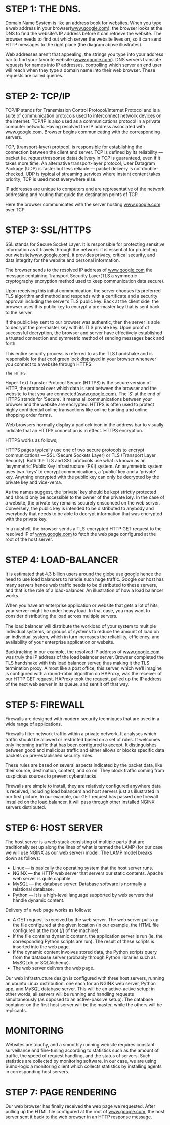 # STEP 1: THE DNS.

Domain Name System is like an address book for websites. When you type a web address in your browser(www.google.com), the browser looks at the DNS to find the website’s IP address before it can retrieve the website. The browser needs to find out which server the website lives on, so it can send HTTP messages to the right place (the diagram above illustrates).

Web addresses aren’t that appealing, the strings you type into your address bar to find your favorite website (www.google.com). DNS servers translate requests for names into IP addresses, controlling which server an end user will reach when they type a domain name into their web browser. These requests are called queries.

# STEP 2: TCP/IP

TCP/IP stands for Transmission Control Protocol/Internet Protocol and is a suite of communication protocols used to interconnect network devices on the internet. TCP/IP is also used as a communications protocol in a private computer network. Having resolved the IP address associated with www.google.com, Browser begins communicating with the corresponding servers.

TCP, (transport-layer) protocol, is responsible for establishing the connection between the client and server. TCP is defined by its reliability — packet (ie. request/response data) delivery in TCP is guaranteed, even if it takes more time. An alternative transport-layer protocol, User Datagram Package (UDP) is faster but less reliable — packet delivery is not double-checked. UDP is typical of streaming services where instant content takes priority; TCP is used most everywhere else.

IP addresses are unique to computers and are representative of the network addressing and routing that guide the destination points of TCP.

Here the browser communicates with the server hosting www.google.com over TCP.

# STEP 3: SSL/HTTPS

SSL stands for Secure Socket Layer. It is responsible for protecting sensitive information as it travels through the network. it is essential for protecting our website(www.google.com), it provides privacy, critical security, and data integrity for the website and personal information.

The browser sends to the resolved IP address of www.google.com the message containing Transport Security Layer(TLS a symmetric cryptography encryption method used to keep communication data secure).

Upon receiving this initial communication, the server chooses its preferred TLS algorithm and method and responds with a certificate and a security approval including the server’s TLS public key. Back at the client side, the browser uses this public key to encrypt a pre-master key that is sent back to the server.

If the public key sent to our browser was authentic, then the server is able to decrypt the pre-master key with its TLS private key. Upon proof of successful decryption, the browser and server have effectively established a trusted connection and symmetric method of sending messages back and forth.

This entire security process is referred to as the TLS handshake and is responsible for that cool green lock displayed in your browser whenever you connect to a website through HTTPS.

    The HTTPS

Hyper Text Transfer Protocol Secure (HTTPS) is the secure version of HTTP, the protocol over which data is sent between the browser and the website to that you are connected(www.google.com). The ‘S’ at the end of HTTPS stands for ‘Secure’. It means all communications between your browser and the website are encrypted. HTTPS is often used to protect highly confidential online transactions like online banking and online shopping order forms.

Web browsers normally display a padlock icon in the address bar to visually indicate that an HTTPS connection is in effect.
HTTPS encryption.

HTTPS works as follows;

HTTPS pages typically use one of two secure protocols to encrypt communications — SSL (Secure Sockets Layer) or TLS (Transport Layer Security). Both the TLS and SSL protocols use what is known as an ‘asymmetric’ Public Key Infrastructure (PKI) system. An asymmetric system uses two ‘keys’ to encrypt communications, a ‘public’ key and a ‘private’ key. Anything encrypted with the public key can only be decrypted by the private key and vice-versa.

As the names suggest, the ‘private’ key should be kept strictly protected and should only be accessible to the owner of the private key. In the case of a website, the private key remains securely ensconced on the web server. Conversely, the public key is intended to be distributed to anybody and everybody that needs to be able to decrypt information that was encrypted with the private key.

In a nutshell, the browser sends a TLS-encrypted HTTP GET request to the resolved IP of www.google.com to fetch the web page configured at the root of the host server.

# STEP 4: LOAD-BALANCER

It is estimated that 4.3 billion users around the globe use google hence the need to use load balancers to handle such huge traffic. Google our host has many servers hence web traffic needs to be distributed to these servers, and that is the role of a load-balancer.
An illustration of how a load balancer works.

When you have an enterprise application or website that gets a lot of hits, your server might be under heavy load. In that case, you may want to consider distributing the load across multiple servers.

The load balancer will distribute the workload of your system to multiple individual systems, or groups of systems to reduce the amount of load on an individual system, which in turn increases the reliability, efficiency, and availability of your enterprise application or website.

Backtracking in our example, the resolved IP address of www.google.com was truly the IP address of the load balancer server. Browser completed the TLS handshake with this load balancer server, thus making it the TLS termination proxy. Almost like a post office, this server, which we’ll imagine is configured with a round-robin algorithm on HAProxy, was the receiver of our HTTP GET request. HAProxy took the request, pulled up the IP address of the next web server in its queue, and sent it off that way.

# STEP 5: FIREWALL

Firewalls are designed with modern security techniques that are used in a wide range of applications.

Firewalls filter network traffic within a private network. It analyses which traffic should be allowed or restricted based on a set of rules. It welcomes only incoming traffic that has been configured to accept. It distinguishes between good and malicious traffic and either allows or blocks specific data packets on pre-established security rules.

These rules are based on several aspects indicated by the packet data, like their source, destination, content, and so on. They block traffic coming from suspicious sources to prevent cyberattacks.

Firewalls are simple to install, they are relatively configured anywhere data is received, including load balancers and host servers just as illustrated in our first picture. In our example, our GET request has passed one firewall installed on the load balancer. it will pass through other installed NGINX servers distributed.

# STEP 6: HOST SERVER

The host server is a web stack consisting of multiple parts that are traditionally set up along the lines of what is termed the LAMP (for our case we will use NGINX as our web server) model. The LAMP model breaks down as follows:

*    Linux — is basically the operating system that the host server runs.
*    NGINX — the HTTP web server that servers our static contents. Apache web server is quite capable.
*    MySQL — the database server. Database software is normally a relational database.
*    Python — It is a high-level language supported by web servers that handle dynamic content.

Delivery of a web page works as follows:

*    A GET request is received by the web server. The web server pulls up the file configured at the given location (in our example, the HTML file configured at the root (/) of the machine).
*    If the file contains dynamic content, the application server is run (ie. the corresponding Python scripts are run). The result of these scripts is inserted into the web page.
*    If the dynamic content involves stored data, the Python scripts query from the database server (probably through Python libraries such as MySQLdb or SQLAlchemy).
*    The web server delivers the web page.

Our web infrastructure design is configured with three host servers, running an ubuntu Linux distribution. one each for an NGINX web server, Python app, and MySQL database server. This will be an active-active setup; in other words, all servers will be running and handling requests simultaneously (as opposed to an active-passive setup). The database container on the first host server will be the master, while the others will be replicants.

# MONITORING

Websites are touchy, and a smoothly running website requires constant surveillance and fine-tuning according to statistics such as the amount of traffic, the speed of request handling, and the status of servers. Such statistics are collected by monitoring software. in our case, we are using Sumo-logic a monitoring client which collects statistics by installing agents in corresponding host servers.

# STEP 7: PAGE RENDERING

Our web browser has finally received the web page we requested. After pulling up the HTML file configured at the root of www.google.com, the host server sent it back to the web browser in an HTTP response message.
